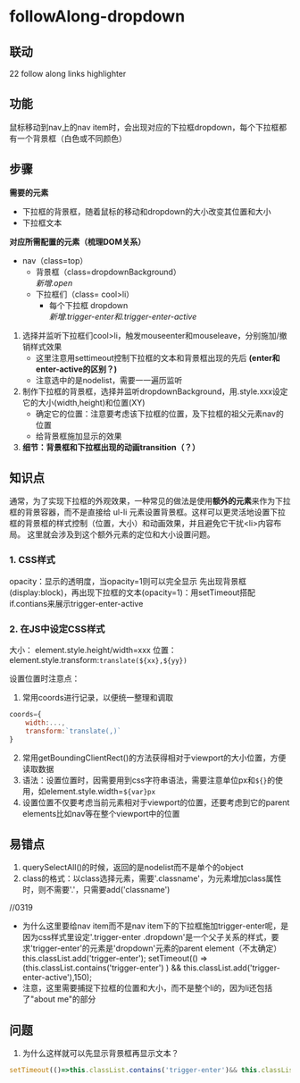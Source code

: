 # followAlong-dropdown
## 联动
22 follow along links highlighter

## 功能
鼠标移动到nav上的nav item时，会出现对应的下拉框dropdown，每个下拉框都有一个背景框（白色或不同颜色）

## 步骤
**需要的元素**
- 下拉框的背景框，随着鼠标的移动和dropdown的大小改变其位置和大小
- 下拉框文本

**对应所需配置的元素（梳理DOM关系）**  
- nav（class=top）
    - 背景框（class=dropdownBackground）  
    *新增.open*
    - 下拉框们（class= cool>li） 
        - 每个下拉框 dropdown  
        *新增.trigger-enter和.trigger-enter-active*

1. 选择并监听下拉框们cool>li，触发mouseenter和mouseleave，分别施加/撤销样式效果
    - 这里注意用settimeout控制下拉框的文本和背景框出现的先后 **(enter和enter-active的区别？)**
    - 注意选中的是nodelist，需要一一遍历监听
2. 制作下拉框的背景框，选择并监听dropdownBackground，用.style.xxx设定它的大小(width,height)和位置(XY)
    - 确定它的位置：注意要考虑该下拉框的位置，及下拉框的祖父元素nav的位置
    - 给背景框施加显示的效果
3. **细节：背景框和下拉框出现的动画transition（？）**

## 知识点
通常，为了实现下拉框的外观效果，一种常见的做法是使用**额外的元素**来作为下拉框的背景容器，而不是直接给 ul-li 元素设置背景框。这样可以更灵活地设置下拉框的背景框的样式控制（位置，大小）和动画效果，并且避免它干扰\<li>内容布局。
这里就会涉及到这个额外元素的定位和大小设置问题。

### 1. CSS样式
opacity：显示的透明度，当opacity=1则可以完全显示
先出现背景框(display:block)，再出现下拉框的文本(opacity=1)：用setTimeout搭配if.contians来展示trigger-enter-active

### 2. 在JS中设定CSS样式
大小：
element.style.height/width=xxx
位置：
element.style.transform:`translate(${xx},${yy})`

设置位置时注意点：
1. 常用coords进行记录，以便统一整理和调取
```javascript
coords={
    width:...,
    transform:`translate(,)`
}
```
2. 常用getBoundingClientRect()的方法获得相对于viewport的大小位置，方便读取数据
3. 语法：设置位置时，因需要用到css字符串语法，需要注意单位px和`${}`的使用，如element.style.width=`${var}px`
4. 设置位置不仅要考虑当前元素相对于viewport的位置，还要考虑到它的parent elements比如nav等在整个viewport中的位置

## 易错点
1. querySelectAll()的时候，返回的是nodelist而不是单个的object
2. class的格式：以class选择元素，需要'.classname'，为元素增加class属性时，则不需要'.'，只需要add('classname')

//0319
- 为什么这里要给nav item而不是nav item下的下拉框施加trigger-enter呢，是因为css样式里设定'.trigger-enter .dropdown'是一个父子关系的样式，要求'trigger-enter'的元素是'dropdown'元素的parent element（不太确定）
    this.classList.add('trigger-enter');
    setTimeout(() => (this.classList.contains('trigger-enter') ) && this.classList.add('trigger-enter-active'),150);  
- 注意，这里需要捕捉下拉框的位置和大小，而不是整个li的，因为li还包括了"about me"的部分


## 问题
1. 为什么这样就可以先显示背景框再显示文本？
```javascript
setTimeout(()=>this.classList.contains('trigger-enter')&& this.classList.add('trigger-enter-active'),150)
```
